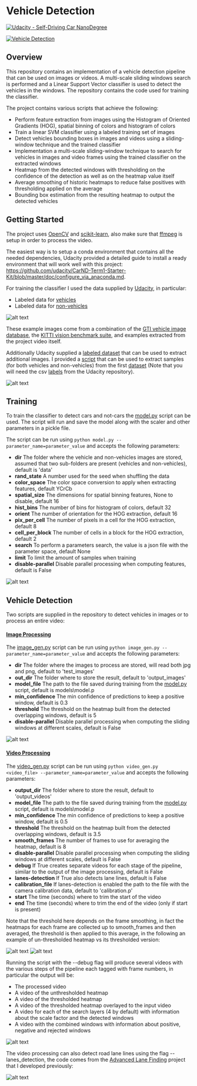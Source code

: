 # Vehicle Detection
[![Udacity - Self-Driving Car NanoDegree](https://s3.amazonaws.com/udacity-sdc/github/shield-carnd.svg)](http://www.udacity.com/drive)

[//]: # (Image References)
[cars_notcars]: ./output_images/cars_notcars.png
[cars_notcars_udacity]: ./output_images/cars_notcars_udacity.png
[train_features]: ./output_images/training_features.png
[windows_search]: ./output_images/test5_window_search.jpg
[windows_search_gif]: ./output_images/window_search.gif
[heatmap_gif]: ./output_images/heatmap.gif
[heatmap_gif_threshold]: ./output_images/heatmap_threshold.gif
[lane_detection_gif]: ./output_images/lane_detection.gif

[![Vehicle Detection](https://img.youtube.com/vi/1km0QDbck40/0.jpg)](https://www.youtube.com/watch?v=1km0QDbck40 "Vehicle Detection")

Overview
---
This repository contains an implementation of a vehicle detection pipeline that can be used on images or videos. A multi-scale sliding windows search is performed and a Linear Support Vector classifier is used to detect the vehicles in the windows. The repository contains the code used for training the classifier.

The project contains various scripts that achieve the following:

* Perform feature extraction from images using the Histogram of Oriented Gradients (HOG), spatial binning of colors and histogram of colors
* Train a linear SVM classifier using a labeled training set of images
* Detect vehicles bounding boxes in images and videos using a sliding-window technique and the trained classifier
* Implementation a multi-scale sliding-window technique to search for vehicles in images and video frames using
the trained classifier on the extracted windows
* Heatmap from the detected windows with thresholding on the confidence of the detection as well as on the heatmap
value itself
* Average smoothing of historic heatmaps to reduce false positives with thresholding applied on the average
* Bounding box estimation from the resulting heatmap to output the detected vehicles

Getting Started
---
The project uses [OpenCV](https://opencv.org) and [scikit-learn](https://scikit-learn.org/stable/index.html), also make sure that [ffmpeg](https://www.ffmpeg.org/) is setup in order to process the video.

The easiest way is to setup a conda environment that contains all the needed dependencies, Udacity provided a detailed guide to install a ready environment that will work well with this project: https://github.com/udacity/CarND-Term1-Starter-Kit/blob/master/doc/configure_via_anaconda.md.

For training the classifier I used the data supplied by [Udacity](https://udacity.com), in particular:

* Labeled data for [vehicles](https://s3.amazonaws.com/udacity-sdc/Vehicle_Tracking/vehicles.zip)
* Labeled data for [non-vehicles](https://s3.amazonaws.com/udacity-sdc/Vehicle_Tracking/non-vehicles.zip)

![alt text][cars_notcars]

These example images come from a combination of the [GTI vehicle image database](http://www.gti.ssr.upm.es/data/Vehicle_database.html), the [KITTI vision benchmark suite](http://www.cvlibs.net/datasets/kitti/), and examples extracted from the project video itself.

Additionally Udacity supplied a [labeled dataset](https://github.com/udacity/self-driving-car/tree/master/annotations) that can be used to extract additional images. I provided a [script](./udacity_parser.py) that can be used to extract samples (for both vehicles and non-vehicles) from the first [dataset](http://bit.ly/udacity-annoations-crowdai) (Note that you will need the csv [labels](https://github.com/udacity/self-driving-car/blob/master/annotations/labels_crowdai.csv) from the Udacity repository).

![alt text][cars_notcars_udacity]

Training
---

To train the classifier to detect cars and not-cars the [model.py](./model.py) script can be used. The script will run and save the model along with the scaler and other parameters in a pickle file.

The script can be run using ```python model.py --parameter_name=parameter_value``` and accepts the following parameters:

* **dir** The folder where the vehicle and non-vehicles images are stored, assumed that two sub-folders are present (vehicles and non-vehicles), default is 'data'
* **rand_state** A number used for the seed when shuffling the data
* **color_space** The color space conversion to apply when extracting features, default YCrCb
* **spatial_size** The dimensions for spatial binning features, None to disable, default 16
* **hist_bins** The number of bins for histogram of colors, default 32
* **orient** The number of orientation for the HOG extraction, default 16
* **pix_per_cell** The number of pixels in a cell for the HOG extraction, default 8
* **cell_per_block** The number of cells in a block for the HOG extraction, default 2
* **search** To perform a parameters search, the value is a json file with the parameter space, default None
* **limit** To limit the amount of samples when training
* **disable-parallel** Disable parallel processing when computing features, default is False

![alt text][train_features]

Vehicle Detection
---

Two scripts are supplied in the repository to detect vehicles in images or to process an entire video:

#### [Image Processing](./image_gen.py)

The [image_gen.py](./image_gen.py) script can be run using ```python image_gen.py --parameter_name=parameter_value``` and accepts the following parameters:

* **dir** The folder where the images to process are stored, will read both jpg and png, default to 'test_images'
* **out_dir** The folder where to store the result, default to 'output_images'
* **model_file** The path to the file saved during training from the [model.py](./model.py) script, default is models\model.p
* **min_confidence** The min confidence of predictions to keep a positive window, default is 0.3
* **threshold** The threshold on the heatmap built from the detected overlapping windows, default is 5
* **disable-parallel** Disable parallel processing when computing the sliding windows at different scales, default is False

![alt text][windows_search]

#### [Video Processing](./video_gen.py)

The [video_gen.py](./video_gen.py) script can be run using ```python video_gen.py <video_file> --parameter_name=parameter_value``` and accepts the following parameters:

* **output_dir** The folder where to store the result, default to 'output_videos'
* **model_file** The path to the file saved during training from the [model.py](./model.py) script, default is models\model.p
* **min_confidence** The min confidence of predictions to keep a positive window, default is 0.5
* **threshold** The threshold on the heatmap built from the detected overlapping windows, default is 3.5
* **smooth_frames** The number of frames to use for averaging the heatmap, default is 8
* **disable-parallel** Disable parallel processing when computing the sliding windows at different scales, default is False
* **debug** If True creates separate videos for each stage of the pipeline, similar to the output of the image processing, default is False
* **lanes-detection** If True also detects lane lines, default is False 
* **calibration_file** If lanes-detection is enabled the path to the file with the camera calibration data, default to 'calibration.p'
* **start** The time (seconds) where to trim the start of the video
* **end** The time (seconds) where to trim the end of the video (only if start is present)

Note that the threshold here depends on the frame smoothing, in fact the heatmaps for each frame are collected up to smooth_frames and then averaged, the threshold is then applied to this average, in the following an example of un-thresholded heatmap vs its thresholded version:

![alt text][heatmap_gif] ![alt text][heatmap_gif_threshold]

Running the script with the --debug flag will produce several videos with the various steps of the pipeline each tagged with frame numbers, in particular the output will be:

* The processed video
* A video of the unthresholded heatmap
* A video of the thresholded heatmap
* A video of the thresholded heatmap overlayed to the input video
* A video for each of the search layers (4 by default) with information about the scale factor and the detected windows
* A video with the combined windows with information about positive, negative and rejected windows

![alt text][windows_search_gif]

The video processing can also detect road lane lines using the flag --lanes_detection, the code comes from the [Advanced Lane Finding](https://github.com/marcomarasca/CarND-Advanced-Lane-Lines) project that I developed previously:

![alt text][lane_detection_gif]
